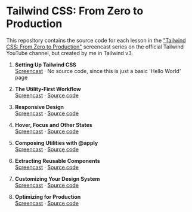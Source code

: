 # Tailwind CSS: From Zero to Production

This repository contains the source code for each lesson in the ["Tailwind CSS: From Zero to Production"](https://www.youtube.com/watch?v=elgqxmdVms8&list=PL5f_mz_zU5eXWYDXHUDOLBE0scnuJofO0&index=1) screencast series on the official Tailwind YouTube channel, but created by me in Tailwind v3.

1. **Setting Up Tailwind CSS**<br>
   [Screencast](https://www.youtube.com/watch?v=qYgogv4R8zg) &middot; No source code, since this is just a basic 'Hello World' page

2. **The Utility-First Workflow**<br>
   [Screencast](https://www.youtube.com/watch?v=UvF56fPGVt4) &middot; [Source code](https://github.com/TheOmer77/tailwindcss-from-zero-to-production/tree/644aa2e2603ded13a0392052119072a3f3698e65)

3. **Responsive Design**<br>
   [Screencast](https://www.youtube.com/watch?v=hX1zUdj4Dw4) &middot; [Source code](https://github.com/TheOmer77/tailwindcss-from-zero-to-production/tree/be3ed3955998b1ba4344942e11b75bc0597a14b4)

4. **Hover, Focus and Other States**<br>
   [Screencast](https://www.youtube.com/watch?v=5_BPDve5-3M) &middot; [Source code](https://github.com/TheOmer77/tailwindcss-from-zero-to-production/tree/aaac673c0cc54f269de97590233855834874c877)

5. **Composing Utilities with @apply**<br>
   [Screencast](https://www.youtube.com/watch?v=TrftauE2Vyk) &middot; [Source code](https://github.com/TheOmer77/tailwindcss-from-zero-to-production/tree/46d90394ce4ce1506e5bb1669b14125fb5e37e27)

6. **Extracting Reusable Components**<br>
   [Screencast](https://www.youtube.com/watch?v=v-mkUxhaFVA) &middot; [Source code](https://github.com/TheOmer77/tailwindcss-from-zero-to-production/tree/7d3c202eef9b8c4607e61b2055e8bdc7e91702b9)

7. **Customizing Your Design System**<br>
   [Screencast](https://www.youtube.com/watch?v=0l0Gx8gWPHk) &middot; [Source code](https://github.com/TheOmer77/tailwindcss-from-zero-to-production/tree/5c54c9afe64fb7cad9c72d53815fedaf67d22ffe)

8. **Optimizing for Production**<br>
   [Screencast](https://www.youtube.com/watch?v=HZn2LtBT59w) &middot; [Source code](https://github.com/TheOmer77/tailwindcss-from-zero-to-production/tree/e5bcfb4c6df7fcaee74948fb1c45a5d1de062200)
